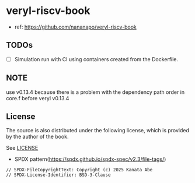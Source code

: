 # veryl-riscv-book

- ref: https://github.com/nananapo/veryl-riscv-book

## TODOs

- [ ] Simulation run with CI using containers created from the Dockerfile.

## NOTE

use v0.13.4 because there is a problem with the dependency path order in core.f before veryl v0.13.4

## License

The source is also distributed under the following license, which is provided by the author of the book.

See [LICENSE](./LICENSE)

- SPDX pattern(https://spdx.github.io/spdx-spec/v2.3/file-tags/)

```
// SPDX-FileCopyrightText: Copyright (c) 2025 Kanata Abe
// SPDX-License-Identifier: BSD-3-Clause
```
